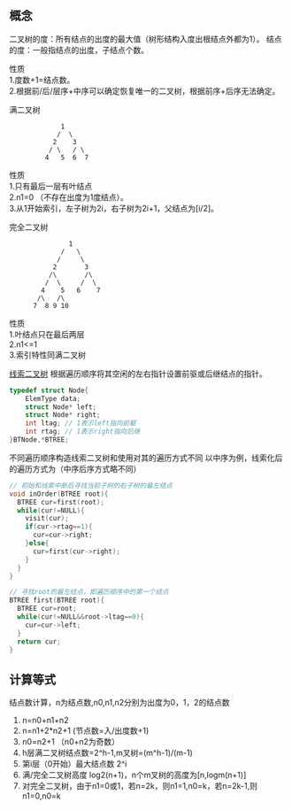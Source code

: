 ## 概念
二叉树的度：所有结点的出度的最大值（树形结构入度出根结点外都为1）。
结点的度：一般指结点的出度，子结点个数。

性质<br>
1.度数+1=结点数。<br>
2.根据前/后/层序+中序可以确定恢复唯一的二叉树，根据前序+后序无法确定。<br>

满二叉树
```
             1
            /  \
           2    3 
          / \   / \
         4   5  6  7       
```
性质<br>
1.只有最后一层有叶结点<br>
2.n1=0 （不存在出度为1度结点）。<br>
3.从1开始索引，左子树为2i，右子树为2i+1，父结点为[i/2]。<br>


完全二叉树
```
               1
             /   \
            /     \
           2       3 
          /\       /\
         /  \     /  \
        4    5   6    7          
       /\   /\
      7  8 9 10
```
性质<br>
1.叶结点只在最后两层<br>
2.n1<=1<br>
3.索引特性同满二叉树<br>

[线索二叉树](https://blog.csdn.net/m0_68287216/article/details/127919045)
根据遍历顺序将其空闲的左右指针设置前驱或后继结点的指针。
```c
typedef struct Node{
    ElemType data;
    struct Node* left;
    struct Node* right;
    int ltag; // 1表示left指向前躯
    int rtag; // 1表示right指向后继
}BTNode,*BTREE;
```
不同遍历顺序构造线索二叉树和使用对其的遍历方式不同
以中序为例，线索化后的遍历方式为（中序后序方式略不同）
```c
// 初始和线索中断后寻找当前子树的右子树的最左结点
void inOrder(BTREE root){
  BTREE cur=first(root);
  while(cur!=NULL){
    visit(cur);
    if(cur->rtag==1){
      cur=cur->right;
    }else{
      cur=first(cur->right);
    }
  }
}

// 寻找root的最左结点，即遍历顺序中的第一个结点
BTREE first(BTREE root){
  BTREE cur=root;
  while(cur!=NULL&&root->ltag==0){
    cur=cur->left;
  }
  return cur;
}
```

## 计算等式
结点数计算，n为结点数,n0,n1,n2分别为出度为0，1，2的结点数
1. n=n0+n1+n2 
2. n=n1+2*n2+1 (节点数=入/出度数+1)
3. n0=n2+1 （n0+n2为奇数）
3. h层满二叉树结点数=2^h-1,m叉树=(m^h-1)/(m-1)
4. 第i层（0开始）最大结点数 2^i
5. 满/完全二叉树高度 log2(n+1)，n个m叉树的高度为[n,logm(n+1)]
6. 对完全二叉树，由于n1=0或1，若n=2k，则n1=1,n0=k，若n=2k-1,则n1=0,n0=k